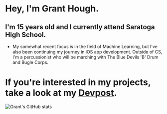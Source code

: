 # Hey, I'm Grant Hough.

## I'm 15 years old and I currently attend Saratoga High School.
- My somewhat recent focus is in the field of Machine Learning, but I've also been continuing my journey in iOS app development. Outside of CS, I'm a percussionist who will be marching with The Blue Devils 'B' Drum and Bugle Corps.

# If you're interested in my projects, take a look at my [Devpost](https://devpost.com/grant-l-hough?ref_content=user-portfolio&ref_feature=portfolio&ref_medium=global-nav).

![Grant's GitHub stats](https://github-readme-stats.vercel.app/api?username=granthough&show_icons=true&theme=tokyonight)

